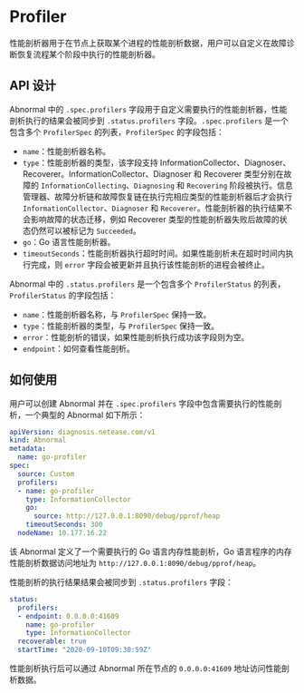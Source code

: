 # Profiler

性能剖析器用于在节点上获取某个进程的性能剖析数据，用户可以自定义在故障诊断恢复流程某个阶段中执行的性能剖析器。

## API 设计

Abnormal 中的 `.spec.profilers` 字段用于自定义需要执行的性能剖析器，性能剖析执行的结果会被同步到 `.status.profilers` 字段。`.spec.profilers` 是一个包含多个 `ProfilerSpec` 的列表，`ProfilerSpec` 的字段包括：

* `name`：性能剖析器名称。
* `type`：性能剖析器的类型，该字段支持 InformationCollector、Diagnoser、Recoverer。InformationCollector、Diagnoser 和 Recoverer 类型分别在故障的 `InformationCollecting`、`Diagnosing` 和 `Recovering` 阶段被执行。信息管理器、故障分析链和故障恢复链在执行完相应类型的性能剖析器后才会执行 `InformationCollector`、`Diagnoser` 和 `Recoverer`。性能剖析器的执行结果不会影响故障的状态迁移，例如 Recoverer 类型的性能剖析器失败后故障的状态仍然可以被标记为 `Succeeded`。
* `go`：Go 语言性能剖析器。
* `timeoutSeconds`：性能剖析器执行超时时间。如果性能剖析未在超时时间内执行完成，则 `error` 字段会被更新并且执行该性能剖析的进程会被终止。

Abnormal 中的 `.status.profilers` 是一个包含多个 `ProfilerStatus` 的列表，`ProfilerStatus` 的字段包括：

* `name`：性能剖析器名称，与 `ProfilerSpec` 保持一致。
* `type`：性能剖析器的类型，与 `ProfilerSpec` 保持一致。
* `error`：性能剖析的错误，如果性能剖析执行成功该字段则为空。
* `endpoint`：如何查看性能剖析。

## 如何使用

用户可以创建 Abnormal 并在 `.spec.profilers` 字段中包含需要执行的性能剖析，一个典型的 Abnormal 如下所示：

```yaml
apiVersion: diagnosis.netease.com/v1
kind: Abnormal
metadata:
  name: go-profiler
spec:
  source: Custom
  profilers:
  - name: go-profiler
    type: InformationCollector
    go:
      source: http://127.0.0.1:8090/debug/pprof/heap
    timeoutSeconds: 300
  nodeName: 10.177.16.22
```

该 Abnormal 定义了一个需要执行的 Go 语言内存性能剖析，Go 语言程序的内存性能剖析数据访问地址为 `http://127.0.0.1:8090/debug/pprof/heap`。

性能剖析的执行结果结果会被同步到 `.status.profilers` 字段：

```yaml
status:
  profilers:
  - endpoint: 0.0.0.0:41609
    name: go-profiler
    type: InformationCollector
  recoverable: true
  startTime: "2020-09-10T09:30:59Z"
```

性能剖析执行后可以通过 Abnormal 所在节点的 `0.0.0.0:41609` 地址访问性能剖析数据。
